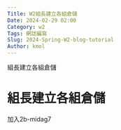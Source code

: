 ```yaml
---
Title: W2組長建立各組倉儲
Date: 2024-02-29 02:00
Category: w2
Tags: 網誌編寫
Slug: 2024-Spring-W2-blog-tutorial
Author: kmol
---
```


組長建立各組倉儲

<!-- PELICAN_END_SUMMARY -->
# 組長建立各組倉儲
加入2b-midag7